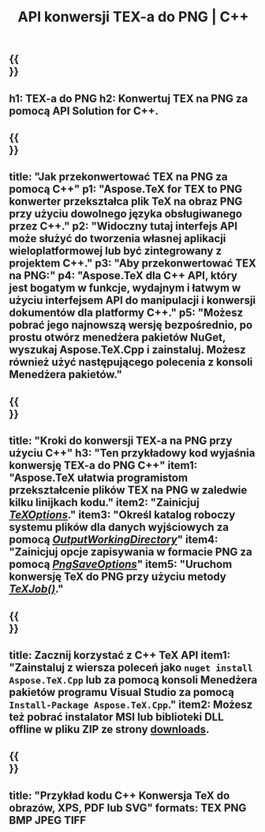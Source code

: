 ﻿---
translation: true
template: /_templates/_conversion-child-cpp.md
title: API konwersji TEX-a do PNG | C++
description: Funkcjonalność konwersji TeX do PNG. Zintegruj tę lokalną bibliotekę C++ ze swoim projektem lub użyj aplikacji wieloplatformowych, aby przekonwertować TeX na PNG.
keywords: tex to png api cpp, tex2png integracja c++
url: /cpp/conversion/tex-to-png/
family: tex
platformtag: cpp
feature: conversion
informat: TEX
outformat: PNG
otherformats: BMP JPEG TIFF PDF SVG XPS
---

{{<section banner>}}
---
h1: TEX-a do PNG
h2: Konwertuj TEX na PNG za pomocą API Solution for C++.
---

{{<section overview>}}
---
title: "Jak przekonwertować TEX na PNG za pomocą C++"
p1: "Aspose.TeX for TEX to PNG konwerter przekształca plik TeX na obraz PNG przy użyciu dowolnego języka obsługiwanego przez C++."
p2: "Widoczny tutaj interfejs API może służyć do tworzenia własnej aplikacji wieloplatformowej lub być zintegrowany z projektem C++."
p3: "Aby przekonwertować TEX na PNG:"
p4: "Aspose.TeX dla C++ API, który jest bogatym w funkcje, wydajnym i łatwym w użyciu interfejsem API do manipulacji i konwersji dokumentów dla platformy C++."
p5: "Możesz pobrać jego najnowszą wersję bezpośrednio, po prostu otwórz menedżera pakietów NuGet, wyszukaj Aspose.TeX.Cpp i zainstaluj. Możesz również użyć następującego polecenia z konsoli Menedżera pakietów."
---

{{<section feature1>}}
---
title: "Kroki do konwersji TEX-a na PNG przy użyciu C++"
h3: "Ten przykładowy kod wyjaśnia konwersję TEX-a do PNG C++"
item1: "Aspose.TeX ułatwia programistom przekształcenie plików TEX na PNG w zaledwie kilku linijkach kodu."
item2: "Zainicjuj [*TeXOptions*](https://reference.aspose.com/tex/cpp/class/aspose.te_x.te_x_options)."
item3: "Określ katalog roboczy systemu plików dla danych wyjściowych za pomocą [*OutputWorkingDirectory*](https://reference.aspose.com/tex/cpp/class/aspose.te_x.te_x_options#aa4f4ea6dab7db5ba1b40800495f16f63)"
item4: "Zainicjuj opcje zapisywania w formacie PNG za pomocą [*PngSaveOptions*](https://reference.aspose.com/tex/cpp/class/aspose.te_x.presentation.image.png_save_options)"
item5: "Uruchom konwersję TeX do PNG przy użyciu metody [*TeXJob()*](https://reference.aspose.com/tex/cpp/class/aspose.te_x.te_x_job)."
---

{{<section feature2>}}
---
title: Zacznij korzystać z C++ TeX API
item1: "Zainstaluj z wiersza poleceń jako ```nuget install Aspose.TeX.Cpp``` lub za pomocą konsoli Menedżera pakietów programu Visual Studio za pomocą ```Install-Package Aspose.TeX.Cpp```."
item2: Możesz też pobrać instalator MSI lub biblioteki DLL offline w pliku ZIP ze strony [downloads](https://downloads.aspose.com/tex/cpp).
---

{{<section widget>}}
---
title: "Przykład kodu C++ Konwersja TeX do obrazów, XPS, PDF lub SVG"
formats: TEX PNG BMP JPEG TIFF
---

